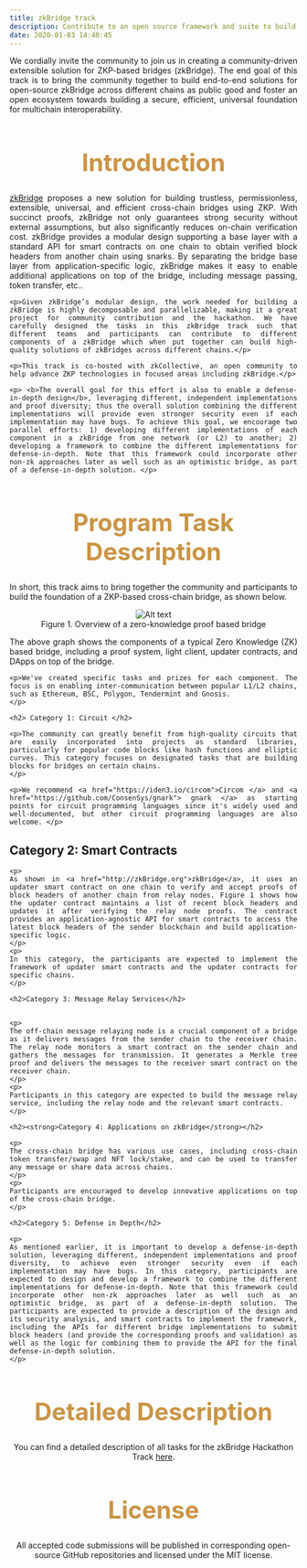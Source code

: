 ```yaml
---
title: zkBridge track 
description: Contribute to an open source framework and suite to build bridging solutions between blockchains using ZKP protocols, help build a secure, universal foundation for multichain interoperability, in partnership with zkcollective.
date: 2020-01-03 14:40:45
---
```


<!-- Submit a writeup detailing the computations of the two blockchains implemented in ZKP. In addition, submit a proof-of-concept implementation of the ZKP scheme and the smart contracts on the two blockchains to verify the proofs. -->

<!-- Contribute to an open source framework and suite to build bridging solutions between blockchains using ZKP protocols, help build a secure, universal foundation for multichain interoperability, in partnership with [zkcollective](https://zkcollective.org/). -->

<div style="text-align: justify">
 <p> We cordially invite the community to join us in creating a community-driven extensible solution for ZKP-based bridges (zkBridge). The end goal of this track is to bring the community together to build end-to-end solutions for open-source zkBridge across different chains as public good and foster an open ecosystem towards building a secure, efficient, universal foundation for multichain interoperability. </p>
</div>

<div style="text-align: center;">
  <h1 style="font-weight: bold; font-size: 3em; color: #CB9445;">Introduction</h1>
</div>

<div style="text-align: justify">
    <p><a href="http://zkBridge.org">zkBridge</a> proposes a new solution for building trustless, permissionless, extensible, universal, and efficient cross-chain bridges using ZKP. With succinct proofs, zkBridge not only guarantees strong security without external assumptions, but also significantly reduces on-chain verification cost.  zkBridge provides a modular design supporting a base layer with a standard API for smart contracts on one chain to obtain verified block headers from another chain using snarks.  By separating the bridge base layer from application-specific logic, zkBridge makes it easy to enable additional applications on top of the bridge, including message passing, token transfer, etc.. </p>

    <p>Given zkBridge’s modular design, the work needed for building a zkBridge is highly decomposable and parallelizable, making it a great project for community contribution and the hackathon. We have carefully designed the tasks in this zkBridge track such that different teams and participants can contribute to different components of a zkBridge which when put together can build high-quality solutions of zkBridges across different chains.</p>

    <p>This track is co-hosted with zkCollective, an open community to help advance ZKP technologies in focused areas including zkBridge.</p>

    <p> <b>The overall goal for this effort is also to enable a defense-in-depth design</b>, leveraging different, independent implementations and proof diversity; thus the overall solution combining the different implementations will provide even stronger security even if each implementation may have bugs. To achieve this goal, we encourage two parallel efforts: 1) developing different implementations of each component in a zkBridge from one network (or L2) to another; 2) developing a framework to combine the different implementations for defense-in-depth. Note that this framework could incorporate other non-zk approaches later as well such as an optimistic bridge, as part of a defense-in-depth solution. </p>

</div>

<div style="text-align: center;">
  <h1 style="font-weight: bold; font-size: 3em; color: #CB9445;">Program Task Description</h1>
</div>

<div style="text-align: justify">
    <p>In short, this track aims to bring together the community and participants to build the foundation of a ZKP-based cross-chain bridge, as shown below. </p>
</div>

<div style="text-align:center">
    <img src="{{site.baseurl}}/assets/img/zkbridge_layers.png?raw=true" alt="Alt text" title="Title" />
    <figcaption>Figure 1. Overview of a zero-knowledge proof based bridge</figcaption>
</div>

<div style="text-align: justify">
    <p>The above graph shows the components of a typical Zero Knowledge (ZK) based bridge, including a proof system, light client, updater contracts, and DApps on top of the bridge.</p>

    <p>We've created specific tasks and prizes for each component. The focus is on enabling inter-communication between popular L1/L2 chains, such as Ethereum, BSC, Polygon, Tendermint and Gnosis.
    </p>

    <h2> Category 1: Circuit </h2> 

    <p>The community can greatly benefit from high-quality circuits that are easily incorporated into projects as standard libraries, particularly for popular code blocks like hash functions and elliptic curves. This category focuses on designated tasks that are building blocks for bridges on certain chains.
    </p>

    <p>We recommend <a href="https://iden3.io/circom">Circom </a> and <a href="https://github.com/ConsenSys/gnark"> gnark </a> as starting points for circuit programming languages since it's widely used and well-documented, but other circuit programming languages are also welcome. </p>

   <h2>Category 2: Smart Contracts</h2>

    <p>
    As shown in <a href="http://zkBridge.org">zkBridge</a>, it uses an updater smart contract on one chain to verify and accept proofs of block headers of another chain from relay nodes. Figure 1 shows how the updater contract maintains a list of recent block headers and updates it after verifying the relay node proofs. The contract provides an application-agnostic API for smart contracts to access the latest block headers of the sender blockchain and build application-specific logic.
    </p>
    <p>
    In this category, the participants are expected to implement the framework of updater smart contracts and the updater contracts for specific chains.
    </p>

    <h2>Category 3: Message Relay Services</h2>


    <p>
    The off-chain message relaying node is a crucial component of a bridge as it delivers messages from the sender chain to the receiver chain. The relay node monitors a smart contract on the sender chain and gathers the messages for transmission. It generates a Merkle tree proof and delivers the messages to the receiver smart contract on the receiver chain.
    </p>
    <p>
    Participants in this category are expected to build the message relay service, including the relay node and the relevant smart contracts.
    </p>

    <h2><strong>Category 4: Applications on zkBridge</strong></h2>

    <p>
    The cross-chain bridge has various use cases, including cross-chain token transfer/swap and NFT lock/stake, and can be used to transfer any message or share data across chains.
    </p>
    <p>
    Participants are encouraged to develop innovative applications on top of the cross-chain bridge.
    </p>

    <h2>Category 5: Defense in Depth</h2>

    <p>
    As mentioned earlier, it is important to develop a defense-in-depth solution, leveraging different, independent implementations and proof diversity, to achieve even stronger security even if each implementation may have bugs. In this category, participants are expected to design and develop a framework to combine the different implementations for defense-in-depth. Note that this framework could incorporate other non-zk approaches later as well such as an optimistic bridge, as part of a defense-in-depth solution. The participants are expected to provide a description of the design and its security analysis, and smart contracts to implement the framework, including the APIs for different bridge implementations to submit block headers (and provide the corresponding proofs and validation) as well as the logic for combining them to provide the API for the final defense-in-depth solution. 
    </p>
</div>

<div style="text-align: center;">
  <h1 style="font-weight: bold; font-size: 3em; color: #CB9445;">Detailed Description</h1>
</div>
<div style="text-align: center;">
<p> You can find a detailed description of all tasks for the zkBridge Hackathon Track <a href="https://drive.google.com/file/d/1YX1ZdP-1KILYsbE1Xv_NHRpWB0AFqg-H/view?usp=share_link">here</a>.</p>
</div>

<div style="text-align: center;">
  <h1 style="font-weight: bold; font-size: 3em; color: #CB9445;">License</h1>
</div>
<div style="text-align: center;">
<p> All accepted code submissions will be published in corresponding open-source GitHub repositories and licensed under the MIT license.</p>
</div>